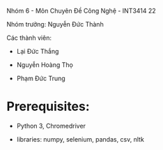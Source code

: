 Nhóm 6 - Môn Chuyên Đề Công Nghệ - INT3414 22

Nhóm trưởng: Nguyễn Đức Thành

Các thành viên:

- Lại Đức Thắng

- Nguyễn Hoàng Thọ

- Phạm Đức Trung

# Prerequisites:

- Python 3, Chromedriver

- libraries: numpy, selenium, pandas, csv, nltk
